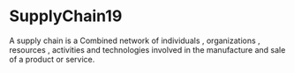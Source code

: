 # SupplyChain19
A supply chain is a Combined network of individuals , organizations , resources , activities and technologies involved in the manufacture and sale of a product or service.

